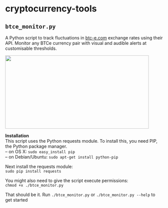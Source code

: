 cryptocurrency-tools
====================

`btce_monitor.py`
-----------------
A Python script to track fluctuations in [btc-e.com](https://btc-e.com) exchange rates using their API. Monitor any BTCe currency pair with visual and audible alerts at customisable thresholds.

<img src="https://raw.github.com/bede/cryptocurrency-tools/master/screenshot.png" style="width:459px;height:235px;">

**Installation**  
This script uses the Python requests module. To install this, you need PIP, the Python package manager.  
– on OS X: `sudo easy_install pip`  
– on Debian/Ubuntu: `sudo apt-get install python-pip`  

Next install the requests module:  
`sudo pip install requests`  

You might also need to give the script execute permissions:  
`chmod +x ./btce_monitor.py`  

That should be it. Run `./btce_monitor.py` or `./btce_monitor.py --help` to get started  

